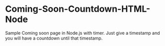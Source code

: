 # Coming-Soon-Countdown-HTML-Node
Sample Coming soon page in Node.js with timer. Just give a timestamp and you will have a countdown until that timestamp.
